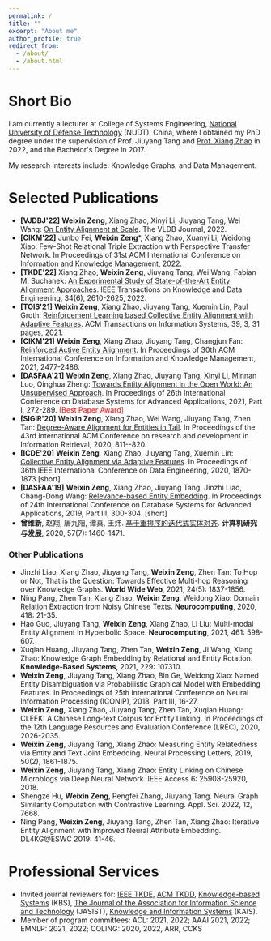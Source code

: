 ```yaml
---
permalink: /
title: ""
excerpt: "About me"
author_profile: true
redirect_from: 
  - /about/
  - /about.html
---
```


# Short Bio
I am currently a lecturer at College of Systems Engineering, [National University of Defense Technology](https://english.nudt.edu.cn/) (NUDT), China, where I obtained my PhD degree under the supervision of Prof. Jiuyang Tang and [Prof. Xiang Zhao](https://xiangz-nudt.github.io/) in 2022, and the Bachelor's Degree in 2017. 

My research interests include: Knowledge Graphs, and Data Management.

# Selected Publications
* **[VJDBJ'22]** **Weixin Zeng**, Xiang Zhao, Xinyi Li, Jiuyang Tang, Wei Wang: [On Entity Alignment at Scale](https://link.springer.com/article/10.1007/s00778-021-00703-3). The VLDB Journal, 2022.
* **[CIKM'22]** Junbo Fei, **Weixin Zeng***, Xiang Zhao, Xuanyi Li, Weidong Xiao: Few-Shot Relational Triple Extraction with Perspective Transfer Network. In Proceedings of 31st ACM International Conference on Information and Knowledge Management, 2022. 
* **[TKDE'22]** Xiang Zhao, **Weixin Zeng**, Jiuyang Tang, Wei Wang, Fabian M. Suchanek: [An Experimental Study of State-of-the-Art Entity Alignment Approaches](https://ieeexplore.ieee.org/document/9174835). IEEE Transactions on Knowledge and Data Engineering, 34(6), 2610-2625, 2022.
* **[TOIS'21]** **Weixin Zeng**, Xiang Zhao, Jiuyang Tang, Xuemin Lin, Paul Groth: [Reinforcement Learning based Collective Entity Alignment with Adaptive Features](https://dl.acm.org/doi/10.1145/3446428). ACM Transactions on Information Systems, 39, 3, 31 pages, 2021. 
* **[CIKM'21]** **Weixin Zeng**, Xiang Zhao, Jiuyang Tang, Changjun Fan: [Reinforced Active Entity Alignment](https://dl.acm.org/doi/abs/10.1145/3459637.3482472). In Proceedings of 30th ACM International Conference on Information and Knowledge Management, 2021, 2477-2486. 
* **[DASFAA'21]** **Weixin Zeng**, Xiang Zhao, Jiuyang Tang, Xinyi Li, Minnan Luo, Qinghua Zheng: [Towards Entity Alignment in the Open World: An Unsupervised Approach](https://link.springer.com/article/10.1007/s41019-022-00178-4). In Proceedings of 26th International Conference on Database Systems for Advanced Applications, 2021, Part I, 272-289. <font color=Red>[Best Paper Award]</font>
* **[SIGIR'20]** **Weixin Zeng**, Xiang Zhao, Wei Wang, Jiuyang Tang, Zhen Tan: [Degree-Aware Alignment for Entities in Tail](https://dl.acm.org/doi/abs/10.1145/3397271.3401161). In Proceedings of the 43rd International ACM Conference on research and development in Information Retrieval, 2020, 811--820.
* **[ICDE'20]** **Weixin Zeng**, Xiang Zhao, Jiuyang Tang, Xuemin Lin: [Collective Entity Alignment via Adaptive Features](https://ieeexplore.ieee.org/document/9101599). In Proceedings of 36th IEEE International Conference on Data Engineering, 2020, 1870-1873.[short] 
* **[DASFAA'19]** **Weixin Zeng**, Xiang Zhao, Jiuyang Tang, Jinzhi Liao, Chang-Dong Wang: [Relevance-based Entity Embedding](https://link.springer.com/chapter/10.1007/978-3-030-18590-9_33). In Proceedings of 24th International Conference on Database Systems for Advanced Applications, 2019, Part III, 300-304. [short] 
* **曾维新**, 赵翔, 唐九阳, 谭真, 王炜. [基于重排序的迭代式实体对齐](https://crad.ict.ac.cn/CN/10.7544/issn1000-1239.2020.20190643). **计算机研究与发展**, 2020, 57(7): 1460-1471. 

### Other Publications
* Jinzhi Liao, Xiang Zhao, Jiuyang Tang, **Weixin Zeng**, Zhen Tan: To Hop or Not, That is the Question: Towards Effective Multi-hop Reasoning over Knowledge Graphs. **World Wide Web**, 2021, 24(5): 1837-1856.
* Ning Pang, Zhen Tan, Xiang Zhao, **Weixin Zeng**, Weidong Xiao: Domain Relation Extraction from Noisy Chinese Texts. **Neurocomputing**, 2020, 418: 21-35.
* Hao Guo, Jiuyang Tang, **Weixin Zeng**, Xiang Zhao, Li Liu: Multi-modal Entity Alignment in Hyperbolic Space. **Neurocomputing**, 2021, 461: 598-607.
* Xuqian Huang, Jiuyang Tang, Zhen Tan, **Weixin Zeng**, Ji Wang, Xiang Zhao: Knowledge Graph Embedding by Relational and Entity Rotation. **Knowledge-Based Systems**, 2021, 229: 107310.
* **Weixin Zeng**, Jiuyang Tang, Xiang Zhao, Bin Ge, Weidong Xiao: Named Entity Disambiguation via Probabilistic Graphical Model with Embedding Features. In Proceedings of 25th International Conference on Neural Information Processing (ICONIP), 2018, Part III, 16-27. 
* **Weixin Zeng**, Xiang Zhao, Jiuyang Tang, Zhen Tan, Xuqian Huang: CLEEK: A Chinese Long-text Corpus for Entity Linking. In Proceedings of the 12th Language Resources and Evaluation Conference (LREC), 2020, 2026-2035.
* **Weixin Zeng**, Jiuyang Tang, Xiang Zhao: Measuring Entity Relatedness via Entity and Text Joint Embedding. Neural Processing Letters, 2019, 50(2), 1861-1875.
* **Weixin Zeng**, Jiuyang Tang, Xiang Zhao: Entity Linking on Chinese Microblogs via Deep Neural Network. IEEE Access 6: 25908-25920, 2018.
* Shengze Hu, **Weixin Zeng**, Pengfei Zhang, Jiuyang Tang. Neural Graph Similarity Computation with Contrastive Learning. Appl. Sci. 2022, 12, 7668.
* Ning Pang, **Weixin Zeng**, Jiuyang Tang, Zhen Tan, Xiang Zhao: Iterative Entity Alignment with Improved Neural Attribute Embedding. DL4KG@ESWC 2019: 41-46. 


# Professional Services

* Invited journal reviewers for: [IEEE TKDE](https://ieeexplore.ieee.org/xpl/RecentIssue.jsp?punumber=69), [ACM TKDD](https://dl.acm.org/journal/tkdd), [Knowledge-based Systems](https://www.sciencedirect.com/journal/knowledge-based-systems) (KBS), [The Journal of the Association for Information Science and Technology](https://asistdl.onlinelibrary.wiley.com/journal/23301643) (JASIST), [Knowledge and Information Systems](https://www.springer.com/journal/10115) (KAIS).
* Member of program committees: ACL: 2021, 2022; AAAI 2021, 2022; EMNLP: 2021, 2022; COLING: 2020, 2022, ARR, CCKS

